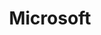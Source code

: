 ---
key: microsoft
title: Microsoft
category: 2048
logoURL: logos/2048-microsoft.png
url: https://www.microsoft.com/fr-fr
socials: []
---